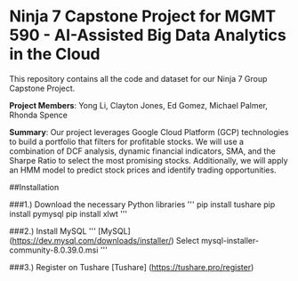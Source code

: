 # Ninja 7 Capstone Project for MGMT 590 - AI-Assisted Big Data Analytics in the Cloud
This repository contains all the code and dataset for our Ninja 7 Group Capstone Project.

**Project Members**: Yong Li, Clayton Jones, Ed Gomez, Michael Palmer, Rhonda Spence

**Summary**: Our project leverages Google Cloud Platform (GCP) technologies to build a portfolio that filters for profitable stocks. We will use a combination of DCF analysis, dynamic financial indicators, SMA, and the Sharpe Ratio to select the most promising stocks. Additionally, we will apply an HMM model to predict stock prices and identify trading opportunities. 

##Installation

###1.) Download the necessary Python libraries
'''
pip install tushare
pip install pymysql
pip install xlwt
'''

###2.) Install MySQL
'''
[MySQL] (https://dev.mysql.com/downloads/installer/)
Select mysql-installer-community-8.0.39.0.msi
'''

###3.) Register on Tushare
[Tushare] (https://tushare.pro/register)
